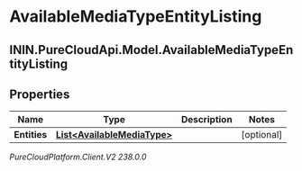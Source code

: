 # AvailableMediaTypeEntityListing

## ININ.PureCloudApi.Model.AvailableMediaTypeEntityListing

## Properties

|Name | Type | Description | Notes|
|------------ | ------------- | ------------- | -------------|
| **Entities** | [**List&lt;AvailableMediaType&gt;**](AvailableMediaType) |  | [optional] |



_PureCloudPlatform.Client.V2 238.0.0_
